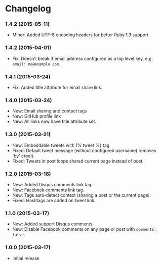 # Changelog

### 1.4.2 (2015-05-11)
- Minor: Added UTF-8 encoding headers for better Ruby 1.9 support.

### 1.4.2 (2015-04-01)
- Fix: Doesn't break if email address configured as a top level key, e.g. `email: me@example.com`.

### 1.4.1 (2015-03-24)
- Fix: Added title attribute for email share link.

### 1.4.0 (2015-03-24)
- New: Email sharing and contact tags
- New: GitHub profile link
- New: All links now have title attribute set.

### 1.3.0 (2015-03-21)
- New: Embeddable tweets with {% tweet %} tag.
- Fixed: Default tweet message (without configured username) removes 'by' credit.
- Fixed: Tweets in post loops shared current page instead of post.

### 1.2.0 (2015-03-18)
- New: Added Disqus comments link tag.
- New: Facebook comments link tag.
- New: Tags auto-detect context (sharing a post or the current page).
- Fixed: Hashtags are added on tweet link.

### 1.1.0 (2015-03-17)
- New: Added support Disqus comments.
- New: Disable Facebook comments on any page or post with `comments: false`.

### 1.0.0 (2015-03-17)
- Initial release
